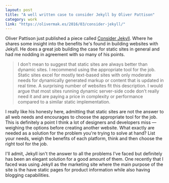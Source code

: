 ```yaml
---
layout: post
title: "A well written case to consider Jekyll by Oliver Pattison"
category: work
link: "https://olivermak.es/2016/03/consider-jekyll/"
---
```


Oliver Pattison just published a piece called [Consider Jekyll](https://olivermak.es/2016/03/consider-jekyll/). Where he shares some insight into the benefits he's found in building websites with Jekyll. He does a great job building the case for static sites in general and had me nodding in agreement with so many of his points.

> I don’t mean to suggest that static sites are always better than dynamic sites. I recommend using the appropriate tool for the job. Static sites excel for mostly text-based sites with only moderate needs for dynamically generated markup or content that is updated in real time. A surprising number of websites fit this description. I would argue that most sites running dynamic server-side code don’t really need it and are paying a price in complexity or performance compared to a similar static implementation.

I really like his honesty here, admitting that static sites are not the answer to all web needs and encourages to choose the appropriate tool for the job. This is definitely a point I think a lot of designers and developers miss &mdash; weighing the options before creating another website. What exactly are needed as a solution for the problem you're trying to solve at hand? List your needs, weigh the benefits of each platform, think and then choose the right tool for the job.

I'll admit, Jekyll isn't the answer to all the problems I've faced but definitely has been an elegant solution for a good amount of them. One recently that I faced was using Jekyll as the marketing site where the main purpose of the site is the have static pages for product information while also having blogging capabilities.
